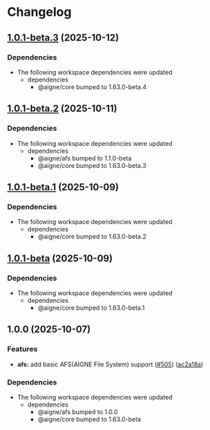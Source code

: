# Changelog

## [1.0.1-beta.3](https://github.com/AIGNE-io/aigne-framework/compare/afs-user-profile-memory-v1.0.1-beta.2...afs-user-profile-memory-v1.0.1-beta.3) (2025-10-12)


### Dependencies

* The following workspace dependencies were updated
  * dependencies
    * @aigne/core bumped to 1.63.0-beta.4

## [1.0.1-beta.2](https://github.com/AIGNE-io/aigne-framework/compare/afs-user-profile-memory-v1.0.1-beta.1...afs-user-profile-memory-v1.0.1-beta.2) (2025-10-11)


### Dependencies

* The following workspace dependencies were updated
  * dependencies
    * @aigne/afs bumped to 1.1.0-beta
    * @aigne/core bumped to 1.63.0-beta.3

## [1.0.1-beta.1](https://github.com/AIGNE-io/aigne-framework/compare/afs-user-profile-memory-v1.0.1-beta...afs-user-profile-memory-v1.0.1-beta.1) (2025-10-09)


### Dependencies

* The following workspace dependencies were updated
  * dependencies
    * @aigne/core bumped to 1.63.0-beta.2

## [1.0.1-beta](https://github.com/AIGNE-io/aigne-framework/compare/afs-user-profile-memory-v1.0.0...afs-user-profile-memory-v1.0.1-beta) (2025-10-09)


### Dependencies

* The following workspace dependencies were updated
  * dependencies
    * @aigne/core bumped to 1.63.0-beta.1

## 1.0.0 (2025-10-07)


### Features

* **afs:** add basic AFS(AIGNE File System) support ([#505](https://github.com/AIGNE-io/aigne-framework/issues/505)) ([ac2a18a](https://github.com/AIGNE-io/aigne-framework/commit/ac2a18a82470a2f31c466f329386525eb1cdab6d))


### Dependencies

* The following workspace dependencies were updated
  * dependencies
    * @aigne/afs bumped to 1.0.0
    * @aigne/core bumped to 1.63.0-beta
